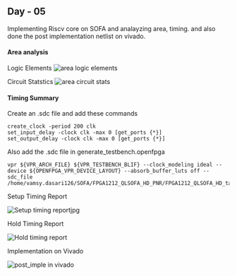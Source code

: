 ## Day - 05

Implementing Riscv core on SOFA and analayzing area, timing. and also done the post implementation netlist on vivado.

#### Area analysis

Logic Elements
![area logic elements](https://user-images.githubusercontent.com/67407412/172059794-4be304e4-cbad-4b28-a9ca-dfb8abde640c.jpg)

Circuit Statstics
![area circuit stats](https://user-images.githubusercontent.com/67407412/172059799-8efa4d04-6285-418f-89f6-f1acc1552af6.jpg)

#### Timing Summary

Create an .sdc file and add these commands

```
create_clock -period 200 clk
set_input_delay -clock clk -max 0 [get_ports {*}]
set_output_delay -clock clk -max 0 [get_ports {*}]
```

Also add the .sdc file in generate_testbench.openfpga 

```
vpr ${VPR_ARCH_FILE} ${VPR_TESTBENCH_BLIF} --clock_modeling ideal --device ${OPENFPGA_VPR_DEVICE_LAYOUT} --absorb_buffer_luts off --sdc_file /home/vamsy.dasari126/SOFA/FPGA1212_QLSOFA_HD_PNR/FPGA1212_QLSOFA_HD_task/BENCHMARK/rvmyth/mythcore.sdc
```

Setup Timing Report

![Setup timing reportjpg](https://user-images.githubusercontent.com/67407412/172060248-faac34ca-7fa5-4911-b3d3-c7b2f38680e7.jpg)

Hold Timing Report

![Hold timing report](https://user-images.githubusercontent.com/67407412/172060258-d8b935f1-b73e-4b08-82bd-208805ab6c92.jpg)

Implementation on Vivado

![post_imple in vivado](https://user-images.githubusercontent.com/67407412/172060274-c2a709a5-2af8-4698-a574-3bb1f0bd8f9c.jpg)

